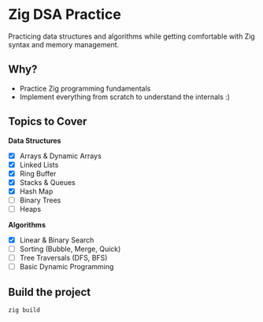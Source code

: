 # Zig DSA Practice

Practicing data structures and algorithms while getting comfortable with Zig syntax and memory management.

## Why?
- Practice Zig programming fundamentals
- Implement everything from scratch to understand the internals :)

## Topics to Cover

**Data Structures**
- [x] Arrays & Dynamic Arrays
- [x] Linked Lists
- [x] Ring Buffer
- [x] Stacks & Queues
- [x] Hash Map
- [ ] Binary Trees
- [ ] Heaps

**Algorithms**
- [x] Linear & Binary Search
- [ ] Sorting (Bubble, Merge, Quick)
- [ ] Tree Traversals (DFS, BFS)
- [ ] Basic Dynamic Programming

## Build the project
```bash
zig build
```